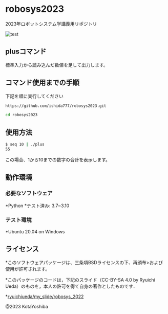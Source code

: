 # robosys2023

2023年ロボットシステム学講義用リポジトリ

![test](https://github.com/ishida777/robosys2023/actions/workflows/test.yml/badge.svg)

## plusコマンド
標準入力から読み込んだ数値を足して出力します。

## コマンド使用までの手順
下記を順に実行してください
```bash
https://github.com/ishida777/robosys2023.git
```
```bash
cd robosys2023
```

## 使用方法
```bash
$ seq 10 | ./plus
55
```
この場合、1から10までの数字の合計を表示します。

## 動作環境
### 必要なソフトウェア
*Python
*テスト済み: 3.7~3.10

### テスト環境
*Ubuntu 20.04 on Windows

## ライセンス
*このソフトウェアパッケージは、三条項BSDライセンスの下、再頒布>および使用が許可されます。

*このパッケージのコードは，下記のスライド（CC-BY-SA 4.0 by Ryuichi Ueda）のものを，本人の許可を得て自身の著作としたものです．

*[ryuichiueda/my_slide/robosys_2022](https://ryuichiueda.github.io/my_slides/robosys_2022/lesson4.html#/20)

@2023 KotaYoshiba
